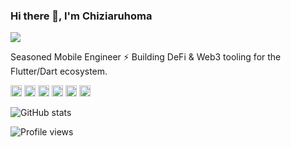 ### Hi there 👋, I'm Chiziaruhoma
![](https://pbs.twimg.com/profile_banners/860357608552763393/1593430830/1500x500)

Seasoned Mobile Engineer ⚡️ Building DeFi & Web3 tooling for the Flutter/Dart ecosystem. 

[<img src='https://cdn.jsdelivr.net/npm/simple-icons@3.0.1/icons/github.svg' alt='github' height='18'>](https://github.com/zfinix)  [<img src='https://cdn.jsdelivr.net/npm/simple-icons@3.0.1/icons/instagram.svg' alt='instagram' height='18'>](https://www.instagram.com/chiziaruhoma/)  [<img src='https://cdn.jsdelivr.net/npm/simple-icons@3.0.1/icons/twitter.svg' alt='twitter' height='18'>](https://twitter.com/chiziaruhoma)  [<img src='https://cdn.jsdelivr.net/npm/simple-icons@3.0.1/icons/codepen.svg' alt='codepen' height='18'>](https://codepen.io/chiziaruhoma-ogbonda)  [<img src='https://cdn.jsdelivr.net/npm/simple-icons@3.0.1/icons/stackoverflow.svg' alt='stackoverflow' height='18'>](https://stackoverflow.com/users/chiziaruhoma)  [<img src='https://cdn.jsdelivr.net/npm/simple-icons@3.0.1/icons/icloud.svg' alt='website' height='18'>](https://chizi.tech)  

![GitHub stats](https://github-readme-stats.vercel.app/api?username=zfinix&show_icons=true)  

![Profile views](https://gpvc.arturio.dev/zfinix)  
